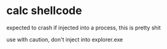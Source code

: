 # calc shellcode

expected to crash if injected into a process, this is pretty shit

use with caution, don't inject into explorer.exe